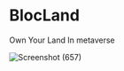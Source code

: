 # BlocLand
Own Your Land In metaverse

![Screenshot (657)](https://user-images.githubusercontent.com/100551659/172699165-97a44c6f-a928-46d1-9dfc-86281a62cff4.png)
